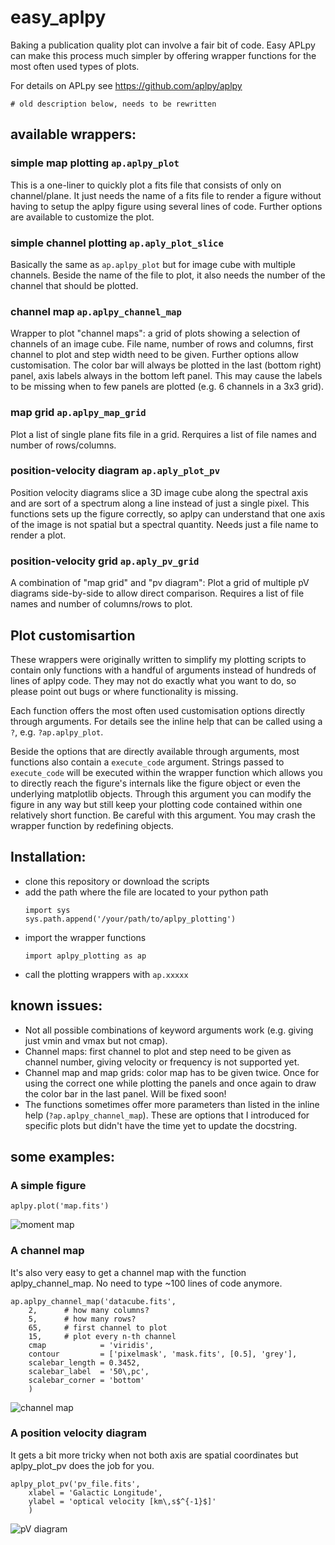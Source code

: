 # easy_aplpy
Baking a publication quality plot can involve a fair bit of code. Easy APLpy can make this process much simpler by offering wrapper functions for the most often used types of plots.

For details on APLpy see https://github.com/aplpy/aplpy



~~~~~~~~~~~~~~~~~~~~~~~~~~~~~~~~~~~~~~~~~~~~~~
# old description below, needs to be rewritten
~~~~~~~~~~~~~~~~~~~~~~~~~~~~~~~~~~~~~~~~~~~~~~

## available wrappers:

### simple map plotting `ap.aplpy_plot`
This is a one-liner to quickly plot a fits file that consists of only on channel/plane. It just needs the name of a fits file to render a figure without having to setup the aplpy figure using several lines of code. Further options are available to customize the plot.

### simple channel plotting `ap.aply_plot_slice`
Basically the same as `ap.aplpy_plot` but for image cube with multiple channels. Beside the name of the file to plot, it also needs the number of the channel that should be plotted.

### channel map `ap.aplpy_channel_map`
Wrapper to plot "channel maps": a grid of plots showing a selection of channels of an image cube. File name, number of rows and columns, first channel to plot and step width need to be given. Further options allow customisation.
The color bar will always be plotted in the last (bottom right) panel, axis labels always in the bottom left panel. This may cause the labels to be missing when to few panels are plotted (e.g. 6 channels in a 3x3 grid).

### map grid `ap.aplpy_map_grid`
Plot a list of single plane fits file in a grid. Rerquires a list of file names and number of rows/columns.

### position-velocity diagram `ap.aply_plot_pv`
Position velocity diagrams slice a 3D image cube along the spectral axis and are sort of a spectrum along a line instead of just a single pixel. This functions sets up the figure correctly, so aplpy can understand that one axis of the image is not spatial but a spectral quantity. Needs just a file name to render a plot.

### position-velocity grid `ap.aply_pv_grid`
A combination of "map grid" and "pv diagram": Plot a grid of multiple pV diagrams side-by-side to allow direct comparison. Requires a list of file names and number of columns/rows to plot.

## Plot customisartion
These wrappers were originally written to simplify my plotting scripts to contain only functions with a handful of arguments instead of hundreds of lines of aplpy code. They may not do exactly what you want to do, so please point out bugs or where functionality is missing.

Each function offers the most often used customisation options directly through arguments. For details see the inline help that can be called using a `?`, e.g. `?ap.aplpy_plot`.

Beside the options that are directly available through arguments, most functions also contain a `execute_code` argument. Strings passed to `execute_code` will be executed within the wrapper function which allows you to directly reach the figure's internals like the figure object or even the underlying matplotlib objects. Through this argument you can modify the figure in any way but still keep your plotting code contained within one relatively short function.
Be careful with this argument. You may crash the wrapper function by redefining objects.


## Installation:
- clone this repository or download the scripts
- add the path where the file are located to your python path
    ```
    import sys
    sys.path.append('/your/path/to/aplpy_plotting')
    ```
- import the wrapper functions
    ```
    import aplpy_plotting as ap
    ```
- call the plotting wrappers with `ap.xxxxx`

## known issues:
- Not all possible combinations of keyword arguments work (e.g. giving just vmin and vmax but not cmap).
- Channel maps: first channel to plot and step need to be given as channel number, giving velocity or frequency is not supported yet.
- Channel map and map grids: color map has to be given twice. Once for using the correct one while plotting the panels and once again to draw the color bar in the last panel. Will be fixed soon!
- The functions sometimes offer more parameters than listed in the inline help (`?ap.aplpy_channel_map`). These are options that I introduced for specific plots but didn't have the time yet to update the docstring.

## some examples:

### A simple figure
```
aplpy.plot('map.fits')
```
![moment map](http://www2.mpia-hd.mpg.de/homes/krieger/images/SWAG_moment_map.png)

### A channel map
It's also very easy to get a channel map with the function aplpy_channel_map. No need to type ~100 lines of code anymore.
```
ap.aplpy_channel_map('datacube.fits',
    2,      # how many columns?
    5,      # how many rows?
    65,     # first channel to plot
    15,     # plot every n-th channel
    cmap            = 'viridis',
    contour         = ['pixelmask', 'mask.fits', [0.5], 'grey'],
    scalebar_length = 0.3452,
    scalebar_label  = '50\,pc',
    scalebar_corner = 'bottom'
    )
```
![channel map](http://www2.mpia-hd.mpg.de/homes/krieger/images/SWAG_channelmap.png)

### A position velocity diagram
It gets a bit more tricky when not both axis are spatial coordinates but aplpy_plot_pv does the job for you.
```
aplpy_plot_pv('pv_file.fits',
    xlabel = 'Galactic Longitude',
    ylabel = 'optical velocity [km\,s$^{-1}$]'
    )
```
![pV diagram](http://www2.mpia-hd.mpg.de/homes/krieger/images/SWAG_pV-l.png)
